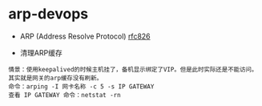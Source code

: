 # arp-devops
* ARP (Address Resolve Protocol) [rfc826](https://tools.ietf.org/html/rfc826)

* 清理ARP缓存

```
情景：使用keepalived的时候主机挂了，备机显示绑定了VIP。但是此时实际还是不能访问。其实就是网关的arp缓存没有刷新。
命令：arping -I 网卡名称 -c 5 -s IP GATEWAY
查看 IP GATEWAY 命令：netstat -rn
```